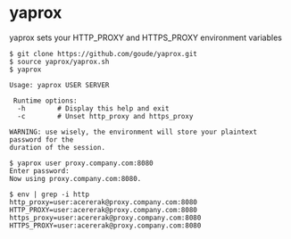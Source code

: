 yaprox
======

yaprox sets your HTTP_PROXY and HTTPS_PROXY environment variables

    $ git clone https://github.com/goude/yaprox.git
    $ source yaprox/yaprox.sh
    $ yaprox
    
    Usage: yaprox USER SERVER
    
     Runtime options:
      -h        # Display this help and exit
      -c        # Unset http_proxy and https_proxy
    
    WARNING: use wisely, the environment will store your plaintext password for the
    duration of the session.
    
    $ yaprox user proxy.company.com:8080
    Enter password:
    Now using proxy.company.com:8080.
    
    $ env | grep -i http
    http_proxy=user:acererak@proxy.company.com:8080
    HTTP_PROXY=user:acererak@proxy.company.com:8080
    https_proxy=user:acererak@proxy.company.com:8080
    HTTPS_PROXY=user:acererak@proxy.company.com:8080
